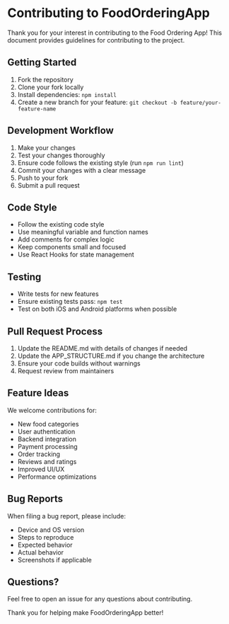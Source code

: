 # Contributing to FoodOrderingApp

Thank you for your interest in contributing to the Food Ordering App! This document provides guidelines for contributing to the project.

## Getting Started

1. Fork the repository
2. Clone your fork locally
3. Install dependencies: `npm install`
4. Create a new branch for your feature: `git checkout -b feature/your-feature-name`

## Development Workflow

1. Make your changes
2. Test your changes thoroughly
3. Ensure code follows the existing style (run `npm run lint`)
4. Commit your changes with a clear message
5. Push to your fork
6. Submit a pull request

## Code Style

- Follow the existing code style
- Use meaningful variable and function names
- Add comments for complex logic
- Keep components small and focused
- Use React Hooks for state management

## Testing

- Write tests for new features
- Ensure existing tests pass: `npm test`
- Test on both iOS and Android platforms when possible

## Pull Request Process

1. Update the README.md with details of changes if needed
2. Update the APP_STRUCTURE.md if you change the architecture
3. Ensure your code builds without warnings
4. Request review from maintainers

## Feature Ideas

We welcome contributions for:
- New food categories
- User authentication
- Backend integration
- Payment processing
- Order tracking
- Reviews and ratings
- Improved UI/UX
- Performance optimizations

## Bug Reports

When filing a bug report, please include:
- Device and OS version
- Steps to reproduce
- Expected behavior
- Actual behavior
- Screenshots if applicable

## Questions?

Feel free to open an issue for any questions about contributing.

Thank you for helping make FoodOrderingApp better!
